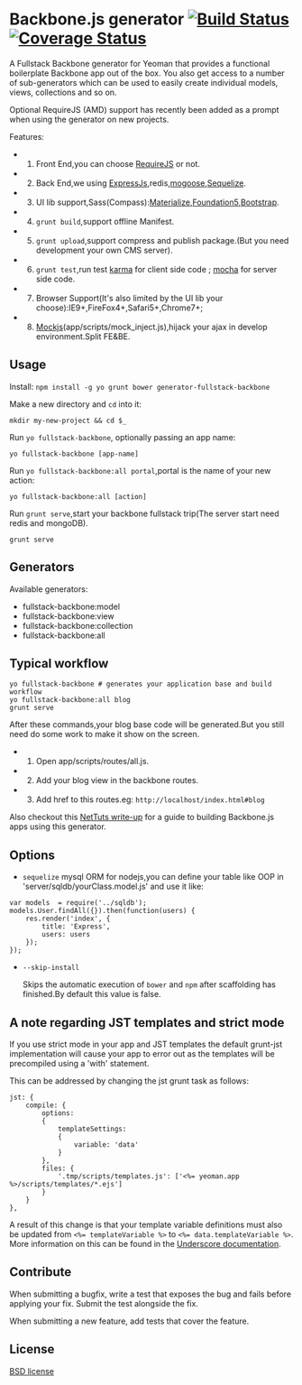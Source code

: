 # Backbone.js generator [![Build Status](https://travis-ci.org/pusongyang/generator-fullstack-backbone.svg?branch=master)](https://travis-ci.org/pusongyang/generator-fullstack-backbone) [![Coverage Status](https://coveralls.io/repos/github/pusongyang/generator-fullstack-backbone/badge.svg?branch=master)](https://coveralls.io/github/pusongyang/generator-fullstack-backbone?branch=master)

A Fullstack Backbone generator for Yeoman that provides a functional boilerplate Backbone app out of the box. You also get access to a number of sub-generators which can be used to easily create individual models, views, collections and so on.

Optional RequireJS (AMD) support has recently been added as a prompt when using the generator on new projects.

Features:
- 1) Front End,you can choose [RequireJS](http://requirejs.org/) or not.
- 2) Back End,we using [ExpressJs](http://expressjs.com/),redis,[mogoose](http://mongoosejs.com/),[Sequelize](http://docs.sequelizejs.com/en/latest/).
- 3) UI lib support,Sass(Compass):[Materialize](http://materializecss.com/),[Foundation5](http://foundation.zurb.com/sites/docs/v/5.5.3/),[Bootstrap](http://v3.bootcss.com/getting-started/).
- 4) `grunt build`,support offline Manifest.
- 5) `grunt upload`,support compress and publish package.(But you need development your own CMS server).
- 6) `grunt test`,run test [karma](https://karma-runner.github.io/) for client side code ; [mocha](http://mochajs.org/) for server side code.
- 7) Browser Support(It's also limited by the UI lib your choose):IE9+,FireFox4+,Safari5+,Chrome7+;
- 8) [Mockjs](http://mockjs.com/)(app/scripts/mock_inject.js),hijack your ajax in develop environment.Split FE&BE.

## Usage

Install: `npm install -g yo grunt bower generator-fullstack-backbone`

Make a new directory and `cd` into it:
```
mkdir my-new-project && cd $_
```

Run `yo fullstack-backbone`, optionally passing an app name:
```
yo fullstack-backbone [app-name]
```

Run `yo fullstack-backbone:all portal`,portal is the name of your new action:
```
yo fullstack-backbone:all [action]
```

Run `grunt serve`,start your backbone fullstack trip(The server start need redis and mongoDB).
```
grunt serve
```

## Generators

Available generators:

- fullstack-backbone:model
- fullstack-backbone:view
- fullstack-backbone:collection
- fullstack-backbone:all

## Typical workflow

```
yo fullstack-backbone # generates your application base and build workflow
yo fullstack-backbone:all blog
grunt serve
```
After these commands,your blog base code will be generated.But you still need do some work to make it show on the screen.
- 1) Open app/scripts/routes/all.js.
- 2) Add your blog view in the backbone routes.
- 3) Add href to this routes.eg: ``` http://localhost/index.html#blog ```

Also checkout this [NetTuts write-up](http://net.tutsplus.com/tutorials/javascript-ajax/building-apps-with-the-yeoman-workflow/) for a guide to building Backbone.js apps using this generator.


## Options
* `sequelize`
    mysql ORM for nodejs,you can define your table like OOP in 'server/sqldb/yourClass.model.js' and use it like:
```
var models  = require('../sqldb');
models.User.findAll({}).then(function(users) {
    res.render('index', {
        title: 'Express',
        users: users
    });
});
```
* `--skip-install`

  Skips the automatic execution of `bower` and `npm` after
  scaffolding has finished.By default this value is false.


## A note regarding JST templates and strict mode

If you use strict mode in your app and JST templates the default grunt-jst implementation will cause your app to error out as the templates will be precompiled using a 'with' statement.

This can be addressed by changing the jst grunt task as follows:

```
jst: {
    compile: {
        options:
        {
            templateSettings:
            {
                variable: 'data'
            }
        },
        files: {
            '.tmp/scripts/templates.js': ['<%= yeoman.app %>/scripts/templates/*.ejs']
        }
    }
},
```
A result of this change is that your template variable definitions must also be updated from `<%= templateVariable %>` to `<%= data.templateVariable %>`. More information on this can be found in the [Underscore documentation](http://underscorejs.org/#template).

## Contribute

When submitting a bugfix, write a test that exposes the bug and fails before applying your fix. Submit the test alongside the fix.

When submitting a new feature, add tests that cover the feature.


## License

[BSD license](http://opensource.org/licenses/bsd-license.php)
